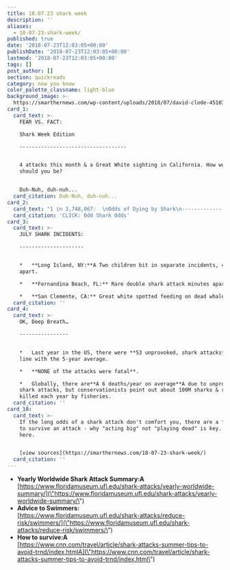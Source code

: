 ```yaml
---
title: 18.07.23 shark week
description: ''
aliases:
  - 18-07-23-shark-week/
published: true
date: '2018-07-23T12:03:05+00:00'
publishDate: '2018-07-23T12:03:05+00:00'
lastmod: '2018-07-23T12:03:05+00:00'
tags: []
post_author: []
section: quickreads
category: now you know
color_palette_classname: light-blue
background_image: >-
  https://smarthernews.com/wp-content/uploads/2018/07/david-clode-451037-unsplash-scaled.jpg
card_1:
  card_text: >-
    FEAR VS. FACT:  

    Shark Week Edition

    -----------------------------------


    4 attacks this month & a Great White sighting in California. How worried
    should you be?


    Duh-Nuh, duh-nuh...
  card_citation: Duh-Nuh, duh-nuh...
card_2:
  card_text: "1 in 3,748,067:  \nOdds of Dying by Shark\n----------------------------------------\n\n> _a\x1CMosquitos kill far more people than sharks. Family dogs kill far more people than sharks. Maybe 10 people worldwide are killed by sharks (per year).a\x1D_\n> \n> Marie Levine, Shark Research Institute Founder\n\n[CLICK: Odd Shark Odds](https://www.floridamuseum.ufl.edu/shark-attacks/odds/compare-risk/death/)"
  card_citation: 'CLICK: Odd Shark Odds'
card_3:
  card_text: >-
    JULY SHARK INCIDENTS:

    ---------------------


    *   **Long Island, NY:**A Two children bit in separate incidents, 4 miles
    apart.

    *   **Fernandina Beach, FL:** Rare double shark attack minutes apart.

    *   **San Clemente, CA:** Great white spotted feeding on dead whale.
  card_citation: ''
card_4:
  card_text: >-
    OK, Deep Breath…

    ----------------


    *   Last year in the US, there were **53 unprovoked, shark attacks**, in
    line with the 5-year average.

    *   **NONE of the attacks were fatal**.

    *   Globally, there are**A 6 deaths/year on average**A due to unprovoked
    shark attacks, but conservationists point out about 100M sharks & rays are
    killed each year by fisheries.
  card_citation: ''
card_10:
  card_text: >-
    If the long odds of a shark attack don't comfort you, there are a few tips
    to survive an attack - why "acting big" not "playing dead" is key. Read more
    here.


    [view sources](https://smarthernews.com/18-07-23-shark-week/)
  card_citation: ''
---
```

*   **Yearly Worldwide Shark Attack Summary:A**  
    [https://www.floridamuseum.ufl.edu/shark-attacks/yearly-worldwide-summary/](\"https://www.floridamuseum.ufl.edu/shark-attacks/yearly-worldwide-summary/\")
*   **Advice to Swimmers:**  
    [https://www.floridamuseum.ufl.edu/shark-attacks/reduce-risk/swimmers/](\"https://www.floridamuseum.ufl.edu/shark-attacks/reduce-risk/swimmers/\")
*   **How to survive:A**  
    [https://www.cnn.com/travel/article/shark-attacks-summer-tips-to-avoid-trnd/index.htmlA](\"https://www.cnn.com/travel/article/shark-attacks-summer-tips-to-avoid-trnd/index.html\")